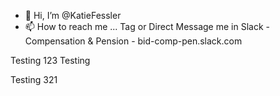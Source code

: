 - 👋 Hi, I’m @KatieFessler
- 📫 How to reach me ...  Tag or Direct Message me in Slack - Compensation & Pension - bid-comp-pen.slack.com

<!---
KatieFessler/KatieFessler is a ✨ special ✨ repository because its `README.md` (this file) appears on your GitHub profile.
You can click the Preview link to take a look at your changes.
--->

Testing 123 Testing

Testing 321

